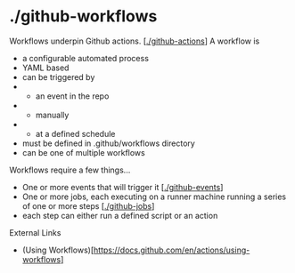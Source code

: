 # ./github-workflows

Workflows underpin Github actions. [[./github-actions]]
A workflow is
* a configurable automated process
* YAML based
* can be triggered by
* * an event in the repo
* * manually
* * at a defined schedule
* must be defined in .github/workflows directory
* can be one of multiple workflows

Workflows require a few things...
* One or more events that will trigger it [[./github-events]]
* One or more jobs, each executing on a runner machine running a series of one or more steps [[./github-jobs]]
* each step can either run a defined script or an action

External Links
  * (Using Workflows)[https://docs.github.com/en/actions/using-workflows]

[//begin]: # "Autogenerated link references for markdown compatibility"
[./github-actions]: github-actions.md "./github-actions"
[./github-events]: github-events.md "./github-events"
[./github-jobs]: github-jobs.md "./github-jobs"
[//end]: # "Autogenerated link references"
